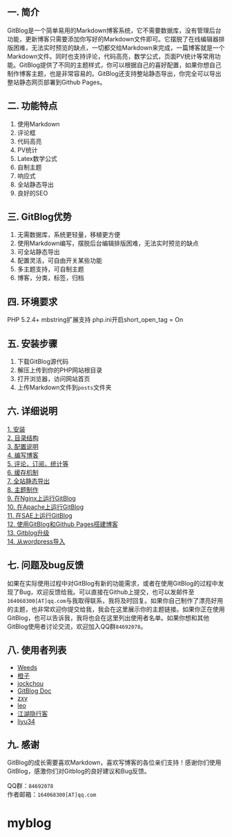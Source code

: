 ## 一. 简介 ##
GitBlog是一个简单易用的Markdown博客系统，它不需要数据库，没有管理后台功能，更新博客只需要添加你写好的Markdown文件即可。它摆脱了在线编辑器排版困难，无法实时预览的缺点，一切都交给Markdown来完成，一篇博客就是一个Markdown文件。同时也支持评论，代码高亮，数学公式，页面PV统计等常用功能。GitBlog提供了不同的主题样式，你可以根据自己的喜好配置，如果你想自己制作博客主题，也是非常容易的。GitBlog还支持整站静态导出，你完全可以导出整站静态网页部署到Github Pages。

## 二. 功能特点 ##

1. 使用Markdown  
2. 评论框  
3. 代码高亮  
4. PV统计  
5. Latex数学公式  
6. 自制主题  
7. 响应式  
8. 全站静态导出  
9. 良好的SEO  

## 三. GitBlog优势 ##
 
1. 无需数据库，系统更轻量，移植更方便  
2. 使用Markdown编写，摆脱后台编辑排版困难，无法实时预览的缺点  
3. 可全站静态导出  
4. 配置灵活，可自由开关某些功能  
5. 多主题支持，可自制主题  
6. 博客，分类，标签，归档  

## 四. 环境要求 ##

PHP 5.2.4+ 
mbstring扩展支持 
php.ini开启short_open_tag = On 

## 五. 安装步骤 ##

1. 下载GitBlog源代码  
2. 解压上传到你的PHP网站根目录  
3. 打开浏览器，访问网站首页  
4. 上传Markdown文件到`posts`文件夹  

## 六. 详细说明 ##

[1. 安装][1]  
[2. 目录结构][2]  
[3. 配置说明][3]  
[4. 编写博客][4]  
[5. 评论，订阅，统计等][5]  
[6. 缓存机制][6]  
[7. 全站静态导出][7]  
[8. 主题制作][8]  
[9. 在Nginx上运行GitBlog][9]  
[10. 在Apache上运行GitBlog][10]  
[11. 在SAE上运行GitBlog][11]  
[12. 使用GitBlog和Github Pages搭建博客][12]  
[13. Gitblog升级][13]  
[14. 从wordpress导入][14]

## 七. 问题及bug反馈 ##

如果在实际使用过程中对GitBlog有新的功能需求，或者在使用GitBlog的过程中发现了Bug，欢迎反馈给我。可以直接在Github上提交，也可以发邮件至`164068300[AT]qq.com`与我取得联系，我将及时回复。如果你自己制作了漂亮好用的主题，也非常欢迎你提交给我，我会在这里展示你的主题链接。如果你正在使用GitBlog，也可以告诉我，我将也会在这里列出使用者名单。如果你想和其他GitBlog使用者讨论交流，欢迎加入QQ群`84692078`。

## 八. 使用者列表 ##

- [Weeds][20]
- [橙子][21]
- [jockchou][22]
- [GitBlog Doc][23]
- [zxy][24]  
- [leo][25]
- [江湖隐行客][26]
- [liyu34][27]


## 九. 感谢 ##

GitBlog的成长需要喜欢Markdown，喜欢写博客的各位亲们支持！感谢你们使用GitBlog，感激你们对Gitblog的良好建议和Bug反馈。

QQ群：`84692078`  
作者邮箱：`164068300[AT]qq.com`    


[1]:http://gitblogdoc.sinaapp.com/blog/gitblog/install.html
[2]:http://gitblogdoc.sinaapp.com/blog/gitblog/struct.html
[3]:http://gitblogdoc.sinaapp.com/blog/gitblog/config.html
[4]:http://gitblogdoc.sinaapp.com/blog/gitblog/edit.html
[5]:http://gitblogdoc.sinaapp.com/blog/gitblog/other-func.html
[6]:http://gitblogdoc.sinaapp.com/blog/gitblog/cache.html
[7]:http://gitblogdoc.sinaapp.com/blog/gitblog/export.html
[8]:http://gitblogdoc.sinaapp.com/blog/gitblog/theme.html
[9]:http://gitblogdoc.sinaapp.com/blog/gitblog/nginx.html
[10]:http://gitblogdoc.sinaapp.com/blog/gitblog/apache.html
[11]:http://gitblogdoc.sinaapp.com/blog/gitblog/sae.html
[12]:http://gitblogdoc.sinaapp.com/blog/gitblog/github-pages.html
[13]:http://gitblogdoc.sinaapp.com/blog/gitblog/update.html
[14]:http://gitblogdoc.sinaapp.com/blog/gitblog/wordpress.html


[20]: http://blog.hiweeds.net
[21]: http://xiaochengzi.sinaapp.com
[22]: http://jockchou.com
[23]: http://gitblogdoc.sinaapp.com
[24]: http://zxy.link
[25]: http://mrleo.sinaapp.com
[26]: http://wangzugang.net
[27]: http://liyu34.xyz

# myblog
